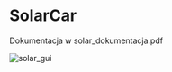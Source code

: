 # SolarCar

Dokumentacja w solar_dokumentacja.pdf


![solar_gui](https://user-images.githubusercontent.com/30839728/79694255-83a79480-826f-11ea-862e-d2f1c772ef53.PNG)
